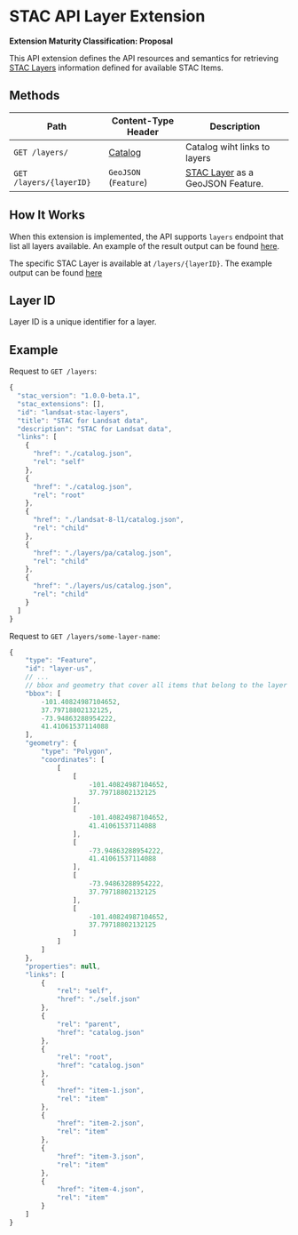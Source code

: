 # STAC API Layer Extension

**Extension Maturity Classification: Proposal**

This API extension defines the API resources and semantics for retrieving [STAC Layers](../../../stac-spec/extensions/layer/README.md)
information defined for available STAC Items.

## Methods

| Path                    | Content-Type Header                                                                                         | Description                                                                       |
| ----------------------- | ----------------------------------------------------------------------------------------------------------- | --------------------------------------------------------------------------------- |
| `GET /layers/`          | [Catalog](https://github.com/radiantearth/stac-api-spec/blob/master/stac-spec/catalog-spec/catalog-spec.md) | Catalog wiht links to layers                                                      |
| `GET /layers/{layerID}` | `GeoJSON` (`Feature`)                                                                                       | [STAC Layer](../../../stac-spec/extensions/layer/README.md) as a GeoJSON Feature. |

## How It Works

When this extension is implemented, the API supports `layers` endpoint that list all layers available. An example of the result output can be found [here](../../../stac-spec/extensions/layer/examples/landsat-stac-layers/layers/catalog.json).

The specific STAC Layer is available at `/layers/{layerID}`. The example output can be found [here](../../../stac-spec/extensions/layer/examples/landsat-stac-layers/layers/us.json)

## Layer ID

Layer ID is a unique identifier for a layer.

## Example

Request to `GET /layers`:

```javascript
{
  "stac_version": "1.0.0-beta.1",
  "stac_extensions": [],
  "id": "landsat-stac-layers",
  "title": "STAC for Landsat data",
  "description": "STAC for Landsat data",
  "links": [
    {
      "href": "./catalog.json",
      "rel": "self"
    },
    {
      "href": "./catalog.json",
      "rel": "root"
    },
    {
      "href": "./landsat-8-l1/catalog.json",
      "rel": "child"
    },
    {
      "href": "./layers/pa/catalog.json",
      "rel": "child"
    },
    {
      "href": "./layers/us/catalog.json",
      "rel": "child"
    }
  ]
}
```

Request to `GET /layers/some-layer-name`:

```javascript
{
    "type": "Feature",
    "id": "layer-us",
    // ...
    // bbox and geometry that cover all items that belong to the layer
    "bbox": [
        -101.40824987104652,
        37.79718802132125,
        -73.94863288954222,
        41.41061537114088
    ],
    "geometry": {
        "type": "Polygon",
        "coordinates": [
            [
                [
                    -101.40824987104652,
                    37.79718802132125
                ],
                [
                    -101.40824987104652,
                    41.41061537114088
                ],
                [
                    -73.94863288954222,
                    41.41061537114088
                ],
                [
                    -73.94863288954222,
                    37.79718802132125
                ],
                [
                    -101.40824987104652,
                    37.79718802132125
                ]
            ]
        ]
    },
    "properties": null,
    "links": [
        {
            "rel": "self",
            "href": "./self.json"
        },
        {
            "rel": "parent",
            "href": "catalog.json"
        },
        {
            "rel": "root",
            "href": "catalog.json"
        },
        {
            "href": "item-1.json",
            "rel": "item"
        },
        {
            "href": "item-2.json",
            "rel": "item"
        },
        {
            "href": "item-3.json",
            "rel": "item"
        },
        {
            "href": "item-4.json",
            "rel": "item"
        }
    ]
}
```
